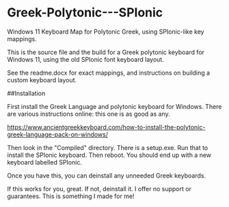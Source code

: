 # Greek-Polytonic---SPIonic
Windows 11 Keyboard Map for Polytonic Greek, using SPIonic-like key mappings.

This is the source file and the build for a Greek polytonic keyboard for Windows 11, using the old SPIonic font keyboard layout.

See the readme.docx for exact mappings, and instructions on building a custom keyboard layout.

##Installation

First install the Greek Language and polytonic keyboard for Windows.  There are various instructions online: this one is as good as any.

https://www.ancientgreekkeyboard.com/how-to-install-the-polytonic-greek-language-pack-on-windows/

Then look in the "Compiled" directory.  There is a setup.exe.  Run that to install the SPIonic keyboard.  Then reboot.  You should end up with a new keyboard labelled SPIonic.

Once you have this, you can deinstall any unneeded Greek keyboards.

If this works for you, great.  If not, deinstall it.  I offer no support or guarantees.  This is something I made for me!

